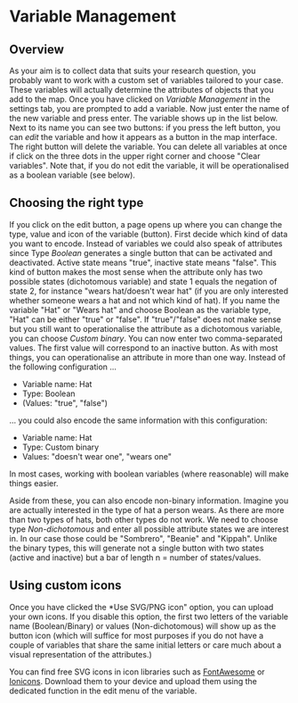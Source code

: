 # Variable Management

## Overview
As your aim is to collect data that suits your research question, you probably want to work with a custom set of variables tailored to your case. 
These variables will actually determine the attributes of objects that you add to the map. Once you have clicked on *Variable Management* in the settings tab, you are prompted to add a variable. 
Now just enter the name of the new variable and press enter. The variable shows up in the list below.
Next to its name you can see two buttons: if you press the left button, you can *edit* the variable and how it appears as a button in the map interface. 
The right button will delete the variable. You can delete all variables at once if click on the three dots in the upper right corner and choose "Clear variables". Note that, if you do not edit the variable, it will be operationalised as a boolean variable (see below).

## Choosing the right type
If you click on the edit button, a page opens up where you can change the type, value and icon of the variable (button). 
First decide which kind of data you want to encode. Instead of variables we could also speak of attributes since Type *Boolean* generates a single button that can be activated and deactivated. 
Active state means "true", inactive state means "false". 
This kind of button makes the most sense when the attribute only has two possible states (dichotomous variable) and state 1 equals the negation of state 2, for instance "wears hat/doesn't wear hat" (if you are only interested whether someone wears a hat and not which kind of hat). If you name the variable "Hat" or "Wears hat" and choose Boolean as the variable type, "Hat" can be either "true" or "false".
If "true"/"false" does not make sense but you still want to operationalise the attribute as a dichotomous variable, you can choose *Custom binary*. 
You can now enter two comma-separated values. The first value will correspond to an inactive button. 
As with most things, you can operationalise an attribute in more than one way. Instead of the following configuration ...

* Variable name: Hat
* Type: Boolean
* (Values: "true", "false")

... you could also encode the same information with this configuration:

* Variable name: Hat
* Type: Custom binary
* Values: "doesn't wear one", "wears one"

In most cases, working with boolean variables (where reasonable) will make things easier.

Aside from these, you can also encode non-binary information. 
Imagine you are actually interested in the type of hat a person wears. As there are more than two types of hats, both other types do not work.
We need to choose type *Non-dichotomous* and enter all possible attribute states we are interest in. 
In our case those could be "Sombrero", "Beanie" and "Kippah". Unlike the binary types, this will generate not a single button with two states (active and inactive) but a bar of length n = number of states/values.

## Using custom icons

Once you have clicked the *Use SVG/PNG icon" option, you can upload your own icons. 
If you disable this option, the first two letters of the variable name (Boolean/Binary) or values (Non-dichotomous) will show up as the button icon (which will suffice for most purposes if you do not have a couple of variables that share the same initial letters or care much about a visual representation of the attributes.)

You can find free SVG icons in icon libraries such as [FontAwesome](https://fontawesome.com/) or [Ionicons](https://ionicons.com/). Download them to your device and upload them using the dedicated function in the edit menu of the variable.
